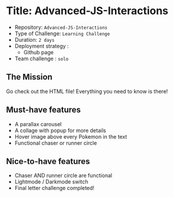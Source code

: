 # Title: Advanced-JS-Interactions

- Repository: `Advanced-JS-Interactions`
- Type of Challenge: `Learning Challenge`
- Duration: `2 days`
- Deployment strategy : 
	- Github page
- Team challenge : `solo`


## The Mission
Go check out the HTML file! Everything you need to know is there!

## Must-have features
- A parallax carousel
- A collage with popup for more details
- Hover image above every Pokemon in the text
- Functional chaser or runner circle

## Nice-to-have features
- Chaser AND runner circle are functional
- Lightmode / Darkmode switch
- Final letter challenge completed!

